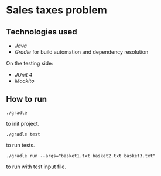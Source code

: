 # Sales taxes problem

## Technologies used

- *Java*
- *Gradle* for build automation and dependency resolution

On the testing side:

- *JUnit 4*
- *Mockito*


## How to run

```
./gradle
```

to init project.


```
./gradle test
```

to run tests.

```
./gradle run --args="basket1.txt basket2.txt basket3.txt"
```

to run with test input file.
